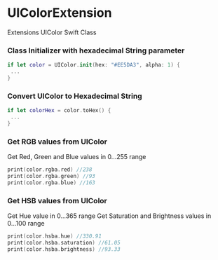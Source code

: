 # UIColorExtension
 Extensions UIColor Swift Class



### Class Initializer with hexadecimal String parameter

```swift
if let color = UIColor.init(hex: "#EE5DA3", alpha: 1) {
 ...
}
```

### Convert UIColor to Hexadecimal String

```swift
if let colorHex = color.toHex() {
 ...
}
```

### Get RGB values from UIColor
Get Red, Green and Blue values in 0...255 range

```swift
print(color.rgba.red) //238
print(color.rgba.green) //93
print(color.rgba.blue) //163
```

### Get HSB values from UIColor
Get Hue value in 0...365 range
Get Saturation and Brightness values in 0...100 range

```swift
print(color.hsba.hue) //330.91
print(color.hsba.saturation) //61.05
print(color.hsba.brightness) //93.33
```
